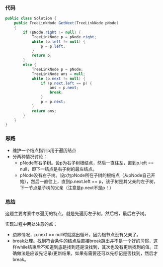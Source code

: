 ### 代码

``` java
public class Solution {
    public TreeLinkNode GetNext(TreeLinkNode pNode)
    {
        if (pNode.right != null) {
            TreeLinkNode p = pNode.right;
            while (p.left != null) {
                p = p.left;
            }
            return p;
        }
        else {
            TreeLinkNode p = pNode;
            TreeLinkNode ans = null;
            while (p.next != null) {
                if (p.next.left == p) {
                    ans = p.next;
                    break;
                }
                p = p.next;
            }
            return ans;
        }
    }
}
```



### 思路

* 维护一个结点指针p用于遍历结点
* 分两种情况讨论：
  * pNode有右子树。设p为右子树根结点，然后一直往左，直到p.left == null，即下一结点是右子树的最左结点。
  * pNode没有右子树。设p为pNode所在子树的根结点（从pNode自己开始），然后一直往上，直到p.next.left == p，该子树是其父亲的左子树，下一节点是子树的父亲（注意是p.next不是p！）



### 总结

这题主要考察中序遍历的特点，就是先遍历左子树，然后根，最后右子树。

实现过程中两处注意的点：

* 边界情况，p.next == null时就跳出循环，因为根节点没有父亲了。
* break处理。找到符合条件的结点后直接break跳出并不是一个好的习惯，这样while结束后不知道到底是找到还是没找到，其次也没有更新找到的值。正确做法是应该先记录/更新结果，如果有需要还可以先标记是否找到，然后才break。